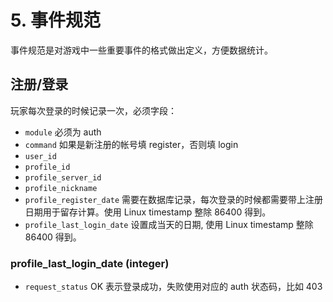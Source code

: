 # 5. 事件规范

事件规范是对游戏中一些重要事件的格式做出定义，方便数据统计。

## 注册/登录

玩家每次登录的时候记录一次，必须字段：

- `module` 必须为 auth
- `command` 如果是新注册的帐号填 register，否则填 login
- `user_id`
- `profile_id`
- `profile_server_id`
- `profile_nickname`
- `profile_register_date` 需要在数据库记录，每次登录的时候都需要带上注册日期用于留存计算。使用 Linux timestamp 整除 86400 得到。
- `profile_last_login_date` 设置成当天的日期, 使用 Linux timestamp 整除 86400 得到。

### profile\_last\_login\_date (integer)

- `request_status` OK 表示登录成功，失败使用对应的 auth 状态码，比如 403
